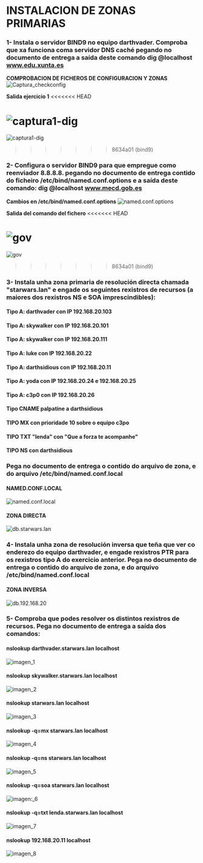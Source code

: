 # INSTALACION DE ZONAS PRIMARIAS

### 1- Instala o servidor BIND9 no equipo darthvader. Comproba que xa funciona coma servidor DNS caché pegando no documento de entrega a saída deste comando dig @localhost www.edu.xunta.es

**COMPROBACION DE FICHEROS DE CONFIGURACION Y ZONAS**
![Captura_checkconfig](imagenes/checkconf_checkzone.png)

**Salida ejercicio 1**
<<<<<<< HEAD

![captura1-dig](imagenes/dig-xunta.edu2.png)
=======
![captura1-dig](imagenes/dig-xunta.edu2.png)
>>>>>>> 8634a01 (bind9)

### 2- Configura o servidor BIND9 para que empregue como reenviador 8.8.8.8. pegando no documento de entrega contido do ficheiro /etc/bind/named.conf.options e a saída deste comando: dig @localhost www.mecd.gob.es 

**Cambios en /etc/bind/named.conf.options**
![named.conf.options](imagenes/named.conf.options.png)

**Salida del comando del fichero**
<<<<<<< HEAD

![gov](gov.png)
=======
![gov](imagenes/gov.png)
>>>>>>> 8634a01 (bind9)

### 3- Instala unha zona primaria de resolución directa chamada "starwars.lan" e engade os seguintes rexistros de recursos (a maiores dos rexistros NS e SOA imprescindibles):

####   Tipo A: darthvader con IP 192.168.20.103
####     Tipo A: skywalker con IP 192.168.20.101
####     Tipo A: skywalker con IP 192.168.20.111
####     Tipo A: luke con IP 192.168.20.22
####     Tipo A: darthsidious con IP 192.168.20.11
####     Tipo A: yoda con IP 192.168.20.24 e 192.168.20.25
####     Tipo A: c3p0 con IP 192.168.20.26
####     Tipo CNAME palpatine a darthsidious
####     TIPO MX con prioridade 10 sobre o equipo c3po
####     TIPO TXT "lenda" con "Que a forza te acompanhe"
####     TIPO NS con darthsidious

###  Pega no documento de entrega o contido do arquivo de zona, e do arquivo /etc/bind/named.conf.local

#### NAMED.CONF.LOCAL
![named.conf.local](imagenes/named.conf.local.png)

#### ZONA DIRECTA
![db.starwars.lan](imagenes/db.starwars.lan.png)

### 4- Instala unha zona de resolución inversa que teña que ver co enderezo do equipo darthvader, e engade rexistros PTR para os rexistros tipo A do exercicio anterior. Pega no documento de entrega o contido do arquivo de zona, e do arquivo /etc/bind/named.conf.local

#### ZONA INVERSA
![db.192.168.20](imagenes/db.192.168.20.png)

### 5-     Comproba que podes resolver os distintos rexistros de recursos. Pega no documento de entrega a saída dos comandos:

#### nslookup darthvader.starwars.lan localhost
![imagen_1](imagenes/nslookup_darthvader.starwars.lan.png)

#### nslookup skywalker.starwars.lan localhost
![imagen_2](imagenes/nslookup_skywalker.starwars.lan.png)

#### nslookup starwars.lan localhost
![imagen_3](imagenes/nslookup_starwars.lan.png)

#### nslookup -q=mx starwars.lan localhost
![imagen_4](imagenes/nslookup-q=mx_starwars.lan.png)

#### nslookup -q=ns starwars.lan localhost
![imagen_5](imagenes/nslookup-q=ns_starwars.lan.png)

#### nslookup -q=soa starwars.lan localhost
![imagen:_6](imagenes/nslookup-q=soa_starwars.lan.png)

#### nslookup -q=txt lenda.starwars.lan localhost
![imagen_7](imagenes/nslookup-q=txt_lenda.starwars.lan.png)

#### nslookup 192.168.20.11 localhost
![imagen_8](imagenes/nslookup_192.168.20.11.png)






